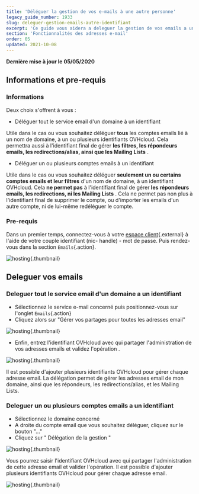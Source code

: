 ```yaml
---
title: 'Déléguer la gestion de vos e-mails à une autre personne'
legacy_guide_number: 1933
slug: deleguer-gestion-emails-autre-identifiant
excerpt: 'Ce guide vous aidera a deleguer la gestion de vos emails a un autre identifiant OVHcloud.'
section: 'Fonctionnalités des adresses e-mail'
order: 05
updated: 2021-10-08
---
```


**Dernière mise à jour le 05/05/2020**

## Informations et pre-requis

### Informations

Deux choix s'offrent à vous :

- Déléguer tout le service email d'un domaine à un identifiant

Utile dans le cas ou vous souhaitez déléguer  **tous**  les comptes emails lié à un nom de domaine, à un ou plusieurs identifiants OVHcloud. Cela permettra aussi à l'identifiant final de gérer  **les filtres, les répondeurs emails, les redirections/alias, ainsi que les Mailing Lists** .

- Déléguer un ou plusieurs comptes emails à un identifiant

Utile dans le cas ou vous souhaitez déléguer  **seulement un ou certains comptes emails et leur filtres**  d'un nom de domaine, à un identifiant OVHcloud. Cela  **ne permet pas**  à l'identifiant final de gérer  **les répondeurs emails, les redirections, ni les Mailing Lists** . Cela ne permet pas non plus à l'identifiant final de supprimer le compte, ou d'importer les emails d'un autre compte, ni de lui-même redéléguer le compte.

### Pre-requis

Dans un premier temps, connectez-vous à votre [espace client](https://ca.ovh.com/auth/?action=gotomanager&from=https://www.ovh.com/ca/fr/&ovhSubsidiary=qc){.external} à l'aide de votre couple identifiant (nic- handle) - mot de passe. Puis rendez-vous dans la section `Emails`{.action}.

![hosting](images/4135.png){.thumbnail}

## Deleguer vos emails

### Deleguer tout le service email d'un domaine a un identifiant

- Sélectionnez le service e-mail concerné puis positionnez-vous sur l'onglet `Emails`{.action}
- Cliquez alors sur "Gérer vos partages pour toutes les adresses email"

![hosting](images/4141.png){.thumbnail}

- Enfin, entrez l'identifiant OVHcloud avec qui partager l'administration de vos adresses emails et validez l'opération .

![hosting](images/4143.png){.thumbnail}

Il est possible d'ajouter plusieurs identifiants OVHcloud pour gérer chaque adresse email. La délégation permet de gérer les adresses email de mon domaine, ainsi que les répondeurs, les redirections/alias, et les Mailing Lists.

### Deleguer un ou plusieurs comptes emails a un identifiant

- Sélectionnez le domaine concerné
- A droite du compte email que vous souhaitez déléguer, cliquez sur le bouton "..."
- Cliquez sur " Délégation de la gestion "

![hosting](images/4138.png){.thumbnail}

Vous pourrez saisir l'identifiant OVHcloud avec qui partager l'administration de cette adresse email et valider l'opération. Il est possible d'ajouter plusieurs identifiants OVHcloud pour gérer chaque adresse email.

![hosting](images/4140.png){.thumbnail}

